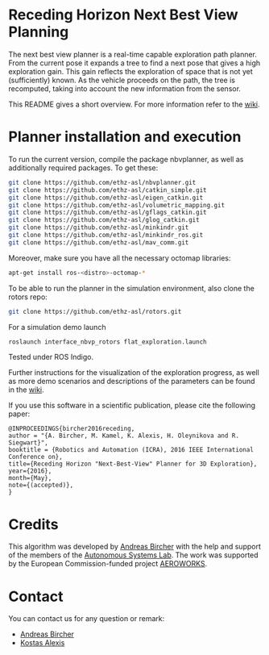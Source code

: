 # Receding Horizon Next Best View Planning

The next best view planner is a real-time capable exploration path planner. From the current pose it expands a tree to find a next pose that gives a high exploration gain. This gain reflects the exploration of space that is not yet (sufficiently) known. As the vehicle proceeds on the path, the tree is recomputed, taking into account the new information from the sensor.

This README gives a short overview. For more information refer to the [wiki](https://github.com/ethz-asl/nbvplanner/wiki).

# Planner installation and execution

To run the current version, compile the package nbvplanner, as well as additionally required packages. To get these:

```sh
git clone https://github.com/ethz-asl/nbvplanner.git
git clone https://github.com/ethz-asl/catkin_simple.git
git clone https://github.com/ethz-asl/eigen_catkin.git
git clone https://github.com/ethz-asl/volumetric_mapping.git
git clone https://github.com/ethz-asl/gflags_catkin.git
git clone https://github.com/ethz-asl/glog_catkin.git
git clone https://github.com/ethz-asl/minkindr.git
git clone https://github.com/ethz-asl/minkindr_ros.git
git clone https://github.com/ethz-asl/mav_comm.git
```

Moreover, make sure you have all the necessary octomap libraries:
```sh
apt-get install ros-<distro>-octomap-*
```

To be able to run the planner in the simulation environment, also clone the rotors repo:
```sh
git clone https://github.com/ethz-asl/rotors.git
```

For a simulation demo launch

```sh
roslaunch interface_nbvp_rotors flat_exploration.launch
```

Tested under ROS Indigo.

Further instructions for the visualization of the exploration progress, as well as more demo scenarios and descriptions of the parameters can be found in the [wiki](https://github.com/ethz-asl/nbvplanner/wiki).


If you use this software in a scientific publication, please cite the following paper:
```
@INPROCEEDINGS{bircher2016receding, 
author = "{A. Bircher, M. Kamel, K. Alexis, H. Oleynikova and R. Siegwart}",
booktitle = {Robotics and Automation (ICRA), 2016 IEEE International Conference on}, 
title={Receding Horizon "Next-Best-View" Planner for 3D Exploration},
year={2016}, 
month={May}, 
note={(accepted)}, 
}
```

# Credits

This algorithm was developed by [Andreas Bircher](mailto:bircher@gmx.ch) with the help and support of the members of the [Autonomous Systems Lab](http://www.asl.ethz.ch). The work was supported by the European Commission-funded project [AEROWORKS](http://www.aeroworks2020.eu/).

# Contact

You can contact us for any question or remark:
* [Andreas Bircher](mailto:bircher@gmx.ch)
* [Kostas Alexis](mailto:konstantinos.alexis@mavt.ethz.ch)
